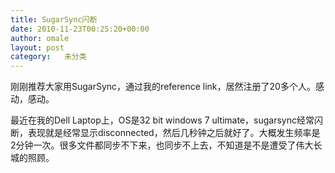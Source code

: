 ```yaml
---
title: SugarSync闪断
date: 2010-11-23T00:25:20+00:00
author: omale
layout: post
category:   未分类
---
```

刚刚推荐大家用SugarSync，通过我的reference link，居然注册了20多个人。感动，感动。

最近在我的Dell Laptop上，OS是32 bit windows 7 ultimate，sugarsync经常闪断，表现就是经常显示disconnected，然后几秒钟之后就好了。大概发生频率是2分钟一次。很多文件都同步不下来，也同步不上去，不知道是不是遭受了伟大长城的照顾。